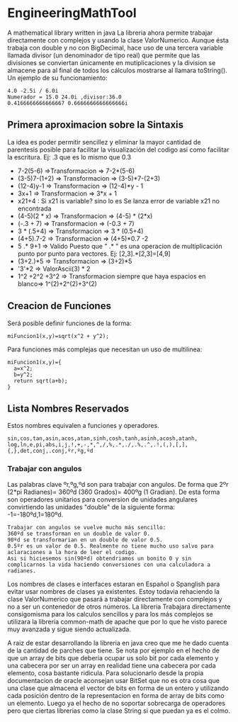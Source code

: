 # EngineeringMathTool
A mathematical library written in java
La libreria ahora permite trabajar directamente con complejos y usando la clase ValorNumerico. Aunque ésta trabaja con double y no con BigDecimal, hace uso de una tercera variable llamada divisor (un denominador de tipo real) que permite que las divisiones se conviertan únicamente en mutiplicaciones y la division se almacene para al final de todos los cálculos mostrarse al llamara toString(). Un ejemplo de su funcionamiento:
```
4.0 -2.5i / 6.0i
Numerador = 15.0 24.0i ,divisor:36.0
0.4166666666666667 0.6666666666666666i
```

## Primera aproximacion sobre la Sintaxis
La idea es poder permitir sencillez y eliminar la mayor cantidad de parentesis posible para facilitar la visualización del codigo asi como facilitar la escritura. Ej: .3 que es lo mismo que 0.3
* 7-2(5-6) =>Transformacion => 7-2*(5-6)
* (3-5)7-(1+2) => Transformacion => (3-5)*7-(2+3)
* (12-4)y-1 => Transformacion => (12-4)*y - 1
* 3x+1 => Transformacion => 3*x + 1
* x21+4 : Si x21 is variable? sino lo es Se lanza error de variable x21 no encontrada
* (4-5)(2 * x) => Transformacion => (4-5) * (2*x)
* (-.3 + 7) => Transformacion => (-0.3 + 7)
* 3 * (.5+4) => Transformacion => 3 * (0.5+4)
* (4+5).7-2 => Transformacion =>  (4+5)*0.7 -2
* 5 .* 9+1 => Valido Puesto que " .* " es una operacion de multiplicación punto por punto para vectores. Ej: [2,3].*[2,3]=[4,9]
* (3+2.)*5 => Transformacion => (3+2)*5
* '3'*2 => ValorAscii(3) * 2
* 1^2 +2^2 +3^2 => Transformacion siempre que haya espacios en blanco=> 1^(2)+2^(2)+3^(2)

## Creacion de Funciones
Será posible definir funciones de la forma:

```
miFuncion1(x,y)=sqrt(x^2 + y^2);
```
Para funciones más complejas que necesitan un uso de multilinea:
```
miFuncion1(x,y)={
  a=x^2;
  b=y^2;
  return sqrt(a+b);
}
```
## Lista Nombres Reservados
Estos nombres equivalen a funciones y operadores.
```
sin,cos,tan,asin,acos,atan,sinh,cosh,tanh,asinh,acosh,atanh,
log,ln,e,pi,abs,i,j,!,+,-,*,^,/,%,.*,./,.%,.^,.!,(,),[,],{,},det,conj,.conj,ºr,ºg,ºd
```

### Trabajar con angulos
Las palabras clave ºr,ºg,ºd son para trabajar con angulos. De forma que 2ºr (2*pi Radianes)= 360ºd (360 Grados)= 400ºg (1 Gradian).
De esta forma son operadores unitarios para conversion de unidades angulares convirtiendo las unidades "double" de la siguiente forma: -1=-180ºd,1=180ºd.
```
Trabajar con angulos se vuelve mucho más sencillo:
360ºd se transforman en un double de valor 0.
90ºd se transformarian en un double de valor 0.5.
0.5ºr es un valor de 0.5. Realmente no tiene mucho uso salvo para aclaraciones a la hora de leer el codigo.
Asi si hiciesemos sin(90ºd) obtendriamos un bonito 0 y sin complicarnos la vida haciendo conversiones con una calculadora a radianes.
```

Los nombres de clases e interfaces estaran en Español o Spanglish para evitar usar nombres de clases ya existentes.
Estoy todavia rehaciendo la clase ValorNumerico que pasará a trabajar directamente con complejos y no a ser un contenedor de otros números.
La libreria Trabajara directamente consigomisma para los calculos sencillos y para los más complejos se utilizara la libreria common-math de apache que por lo que he visto parece muy avanzada y sigue siendo actualizada.

A raiz de estar desarrollando la libreria en java creo que me he dado cuenta de la cantidad de parches que tiene. 
Se nota por ejemplo en el hecho de que un array de bits que deberia ocupar us solo bit por cada elemento y una cabecera por ser un array en realidad tiene una cabecera por cada elemento, cosa bastante ridicula. Para solucionarlo desde la propia documentacion de oracle aconsejan usar BitSet que no es otra cosa que una clase que almacena el vector de bits en forma de un entero y utilizando cada posición dentro de la representacion en forma de array de bits como un elemento.
Luego ya el hecho de no soportar sobrecarga de operadores pero que ciertas librerias como la clase String si que puedan ya es el colmo.
